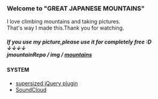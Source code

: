 
<h3>Welcome to "GREAT JAPANESE MOUNTAINS"</h3>
<p>
I love climbing mountains and taking pictures.<br />
That's way I made this.Thank you for watching.
</p>

<h5>
If you use my picture,please use it for completely free :D <br />
↓↓↓↓<br />
jmountainRepo / img / <a href="https://github.com/ryusukefuda/jmountainRepo/tree/master/img/mountains">mountains</a>

</h5>

<h4>SYSTEM</h4>
<ul>
  <li><a href="http://buildinternet.com/project/supersized/">supersized jQuery plugin</li>
  <li><a href="http://buildinternet.com/project/supersized/">SoundCloud</li>
</ul>



